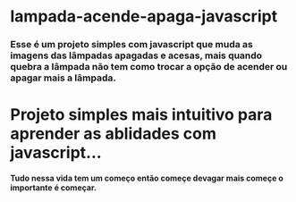 # lampada-acende-apaga-javascript

### Esse é um projeto simples com javascript que muda as imagens das lâmpadas apagadas e acesas, mais quando quebra a lâmpada não tem como trocar a opção de acender ou apagar mais a lâmpada. 

# Projeto simples mais intuitivo para aprender as ablidades com javascript...

####  Tudo nessa vida tem um começo então começe devagar mais começe o importante é começar.
